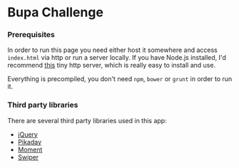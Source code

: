Bupa Challenge
==============

### Prerequisites

In order to run this page you need either host it somewhere and access `index.html` via http or run a server locally. If you have Node.js installed, I'd recommend [this](https://www.npmjs.com/package/http-server) tiny http server, which is really easy to install and use.

Everything is precompiled, you don't need `npm`, `bower` or `grunt` in order to run it.

### Third party libraries

There are several third party libraries used in this app:
- [jQuery](https://jquery.com/)
- [Pikaday](https://github.com/dbushell/Pikaday/)
- [Moment](http://momentjs.com/)
- [Swiper](http://www.idangero.us/swiper/)